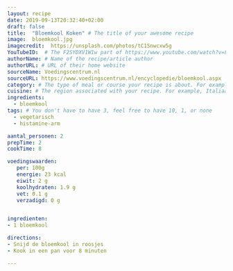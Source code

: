 ```yaml
---
layout: recipe
date: 2019-09-13T20:32:40+02:00
draft: false
title:  "Bloemkool Koken" # The title of your awesome recipe
image:  bloemkool.jpg
imagecredit:  https://unsplash.com/photos/tC1Snwcxw5g
YouTubeID:  # The F2SYDXV1W1w part of https://www.youtube.com/watch?v=F2SYDXV1W1w
authorName: # Name of the recipe/article author
authorURL: # URL of their home website
sourceName: Voedingscentrum.nl
sourceURL: https://www.voedingscentrum.nl/encyclopedie/bloemkool.aspx
category: # The type of meal or course your recipe is about. For example: "dinner", "entree", or "dessert".
cuisine: # The region associated with your recipe. For example, Italiaans, Mediterraans", or Eigen.
ingredients:
  - bloemkool
tags: # You don't have to have 3, feel free to have 10, 1, or none
  - vegetarisch
  - histamine-arm

aantal_personen: 2
prepTime: 2
cookTime: 8

voedingswaarden:
   per: 100g
   energie: 23 kcal
   eiwit: 2 g
   koolhydraten: 1.9 g
   vet: 0.1 g
   verzadigd: 0 g


ingredienten:
- 1 bloemkool

directions:
- Snijd de bloemkool in roosjes
- Kook in een pan voor 8 minuten

---
```

